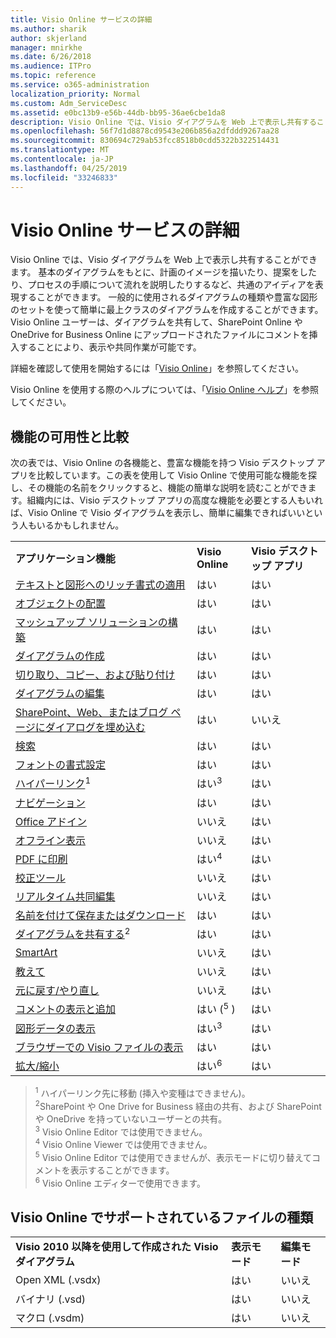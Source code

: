```yaml
---
title: Visio Online サービスの詳細
ms.author: sharik
author: skjerland
manager: mnirkhe
ms.date: 6/26/2018
ms.audience: ITPro
ms.topic: reference
ms.service: o365-administration
localization_priority: Normal
ms.custom: Adm_ServiceDesc
ms.assetid: e0bc13b9-e56b-44db-bb95-36ae6cbe1da8
description: Visio Online では、Visio ダイアグラムを Web 上で表示し共有することができます。 基本のダイアグラムをもとに、計画のイメージを描いたり、提案をしたり、プロセスの手順について流れを説明したりするなど、共通のアイディアを表現することができます。 一般的に使用されるダイアグラムの種類や豊富な図形のセットを使って簡単に最上クラスのダイアグラムを作成することができます。 Visio Online ユーザーは、ダイアグラムを共有して、SharePoint Online や OneDrive for Business Online にアップロードされたファイルにコメントを挿入することにより、表示や共同作業が可能です。
ms.openlocfilehash: 56f7d1d8878cd9543e206b856a2dfddd9267aa28
ms.sourcegitcommit: 830694c729ab53fcc8518b0cdd5322b322514431
ms.translationtype: MT
ms.contentlocale: ja-JP
ms.lasthandoff: 04/25/2019
ms.locfileid: "33246833"
---
```

# <a name="visio-online-service-description"></a>Visio Online サービスの詳細

Visio Online では、Visio ダイアグラムを Web 上で表示し共有することができます。 基本のダイアグラムをもとに、計画のイメージを描いたり、提案をしたり、プロセスの手順について流れを説明したりするなど、共通のアイディアを表現することができます。 一般的に使用されるダイアグラムの種類や豊富な図形のセットを使って簡単に最上クラスのダイアグラムを作成することができます。 Visio Online ユーザーは、ダイアグラムを共有して、SharePoint Online や OneDrive for Business Online にアップロードされたファイルにコメントを挿入することにより、表示や共同作業が可能です。
  
詳細を確認して使用を開始するには「[Visio Online](https://products.office.com/en-US/visio/visio-online)」を参照してください。
  
Visio Online を使用する際のヘルプについては、「[Visio Online ヘルプ](https://go.microsoft.com/fwlink/?linkid=855982)」を参照してください。
  
## <a name="feature-availability-and-comparison"></a>機能の可用性と比較

次の表では、Visio Online の各機能と、豊富な機能を持つ Visio デスクトップ アプリを比較しています。この表を使用して Visio Online で使用可能な機能を探し、その機能の名前をクリックすると、機能の簡単な説明を読むことができます。組織内には、Visio デスクトップ アプリの高度な機能を必要とする人もいれば、Visio Online で Visio ダイアグラムを表示し、簡単に編集できればいいという人もいるかもしれません。 
  
||||
|:-----|:-----|:-----|
|**アプリケーション機能** <br/> |**Visio Online** <br/> |**Visio デスクトップ アプリ** <br/> |
|[テキストと図形へのリッチ書式の適用](visio-online.md#BM_1) <br/> |はい  <br/> |はい  <br/> |
|[オブジェクトの配置](visio-online.md#BM_2) <br/> |はい  <br/> |はい  <br/> |
|[マッシュアップ ソリューションの構築](visio-online.md#BM_3) <br/> |はい  <br/> |はい  <br/> |
|[ダイアグラムの作成](visio-online.md#BM_4) <br/> |はい  <br/> |はい  <br/> |
|[切り取り、コピー、および貼り付け](visio-online.md#BM_5) <br/> |はい  <br/> |はい  <br/> |
|[ダイアグラムの編集](visio-online.md#BM_6) <br/> |はい  <br/> |はい  <br/> |
|[SharePoint、Web、またはブログ ページにダイアログを埋め込む](visio-online.md#BM_7) <br/> |はい  <br/> |いいえ  <br/> |
|[検索](visio-online.md#BM_8) <br/> |はい  <br/> |はい  <br/> |
|[フォントの書式設定](visio-online.md#BM_9) <br/> |はい  <br/> |はい  <br/> |
|[ハイパーリンク](visio-online.md#BM_10)<sup>1</sup> <br/> |はい<sup>3</sup> <br/> |はい  <br/> |
|[ナビゲーション](visio-online.md#BM_11) <br/> |はい  <br/> |はい  <br/> |
|[Office アドイン](visio-online.md#BM_12) <br/> |いいえ  <br/> |はい  <br/> |
|[オフライン表示](visio-online.md#BM_13) <br/> |いいえ  <br/> |はい  <br/> |
|[PDF に印刷](visio-online.md#BM_14) <br/> |はい<sup>4</sup> <br/> |はい  <br/> |
|[校正ツール](visio-online.md#BM_15) <br/> |いいえ  <br/> |はい  <br/> |
|[リアルタイム共同編集](visio-online.md#BM_16) <br/> |いいえ  <br/> |はい  <br/> |
|[名前を付けて保存またはダウンロード](visio-online.md#BM_17) <br/> |はい  <br/> |はい  <br/> |
|[ダイアグラムを共有する](visio-online.md#BM_18)<sup>2</sup> <br/> |はい  <br/> |はい  <br/> |
|[SmartArt](visio-online.md#BM_19) <br/> |いいえ  <br/> |はい  <br/> |
|[教えて](visio-online.md#BM_20) <br/> |いいえ  <br/> |はい  <br/> |
|[元に戻す/やり直し](visio-online.md#BM_21) <br/> |いいえ  <br/> |はい  <br/> |
|[コメントの表示と追加](visio-online.md#BM_22) <br/> |はい (<sup>5</sup> ) <br/> |はい  <br/> |
|[図形データの表示](visio-online.md#BM_23) <br/> |はい<sup>3</sup> <br/> |はい  <br/> |
|[ブラウザーでの Visio ファイルの表示](visio-online.md#BM_24) <br/> |はい  <br/> |はい  <br/> |
|[拡大/縮小](visio-online.md#BM_25) <br/> |はい<sup>6</sup> <br/> |はい  <br/> |
   
> <sup>1</sup> ハイパーリンク先に移動 (挿入や変種はできません)。 
<br/><sup>2</sup>SharePoint や One Drive for Business 経由の共有、および SharePoint や OneDrive を持っていないユーザーとの共有。 
<br/> <sup>3</sup> Visio Online Editor では使用できません。
<br/><sup>4</sup> Visio Online Viewer では使用できません。 
<br/><sup>5</sup> Visio Online Editor では使用できませんが、表示モードに切り替えてコメントを表示することができます。 
<br/><sup>6</sup> Visio Online エディターで使用できます。 
  
## <a name="supported-file-types-in-visio-online"></a>Visio Online でサポートされているファイルの種類

||||
|:-----|:-----|:-----|
|**Visio 2010 以降を使用して作成された Visio ダイアグラム** <br/> |**表示モード** <br/> |**編集モード** <br/> |
|Open XML (.vsdx)  <br/> |はい  <br/> |いいえ  <br/> |
|バイナリ (.vsd)  <br/> |はい  <br/> |いいえ  <br/> |
|マクロ (.vsdm)  <br/> |はい  <br/> |いいえ  <br/> |
   


